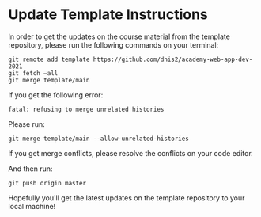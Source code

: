 # Update Template Instructions

In order to get the updates on the course material from the template repository, please run the following commands on your terminal: 

```
git remote add template https://github.com/dhis2/academy-web-app-dev-2021
git fetch —all
git merge template/main  
``` 
If you get the following error: 

`fatal: refusing to merge unrelated histories`

Please run:

`git merge template/main --allow-unrelated-histories`

If you get merge conflicts, please resolve the conflicts on your code editor. 

And then run:

`git push origin master ` 

Hopefully you'll get the latest updates on the template repository to your local machine! 